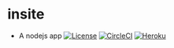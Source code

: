 # insite

* A nodejs app 
[![License](https://img.shields.io/badge/license-Apache%202-4EB1BA.svg)](https://www.apache.org/licenses/LICENSE-2.0.html)
[![CircleCI](https://img.shields.io/circleci/project/github/airdata/insite.svg)](https://circleci.com/gh/airdata/insite) 
[![Heroku](https://heroku-badge.herokuapp.com/?app=heroku-badge&style=flat)](https://insite-rumen.herokuapp.com/projects.html)
